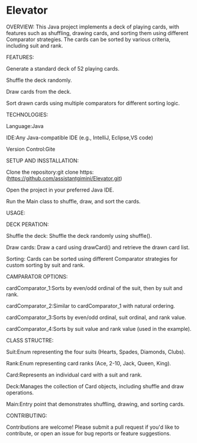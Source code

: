 # Elevator
OVERVIEW:
This Java project implements a deck of playing cards, with features such as shuffling, drawing cards, and sorting them using different Comparator strategies. The cards can be sorted by various criteria, including suit and rank.


FEATURES:

Generate a standard deck of 52 playing cards.

Shuffle the deck randomly.

Draw cards from the deck.

Sort drawn cards using multiple comparators for different sorting logic.


TECHNOLOGIES:

Language:Java

IDE:Any Java-compatible IDE (e.g., IntelliJ, Eclipse,VS code)

Version Control:Gite 


SETUP AND INSSTALLATION:

Clone the repository:git clone https:(https://github.com/assistantgimini/Elevator.git)

Open the project in your preferred Java IDE.

Run the Main class to shuffle, draw, and sort the cards.


USAGE:

DECK PERATION:

Shuffle the deck: Shuffle the deck randomly using shuffle().

Draw cards: Draw a card using drawCard() and retrieve the drawn card list.

Sorting: Cards can be sorted using different Comparator strategies for custom sorting by suit and rank.


CAMPARATOR OPTIONS:

cardComparator_1:Sorts by even/odd ordinal of the suit, then by suit and rank.

cardComparator_2:Similar to cardComparator_1 with natural ordering.

cardComparator_3:Sorts by even/odd ordinal, suit ordinal, and rank value.

cardComparator_4:Sorts by suit value and rank value (used in the example).


CLASS STRUCTRE:

Suit:Enum representing the four suits (Hearts, Spades, Diamonds, Clubs).

Rank:Enum representing card ranks (Ace, 2-10, Jack, Queen, King).

Card:Represents an individual card with a suit and rank.

Deck:Manages the collection of Card objects, including shuffle and draw operations.

Main:Entry point that demonstrates shuffling, drawing, and sorting cards.


CONTRIBUTING:

Contributions are welcome! Please submit a pull request if you'd like to contribute, or open an issue for bug reports or feature suggestions.



